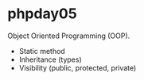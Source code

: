 # phpday05

Object Oriented Programming (OOP).

- Static method
- Inheritance (types)
- Visibility (public, protected, private)